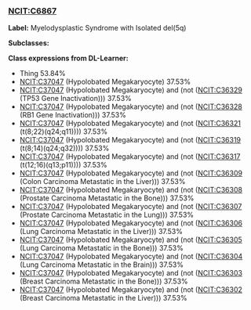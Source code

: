 
### [NCIT:C6867](http://purl.obolibrary.org/obo/NCIT_C6867)
**Label:** Myelodysplastic Syndrome with Isolated del(5q)

**Subclasses:** 

**Class expressions from DL-Learner:**

- Thing 53.84%
- [NCIT:C37047](http://purl.obolibrary.org/obo/NCIT_C37047) (Hypolobated Megakaryocyte) 37.53%
- [NCIT:C37047](http://purl.obolibrary.org/obo/NCIT_C37047) (Hypolobated Megakaryocyte) and (not ([NCIT:C36329](http://purl.obolibrary.org/obo/NCIT_C36329) (TP53 Gene Inactivation))) 37.53%
- [NCIT:C37047](http://purl.obolibrary.org/obo/NCIT_C37047) (Hypolobated Megakaryocyte) and (not ([NCIT:C36328](http://purl.obolibrary.org/obo/NCIT_C36328) (RB1 Gene Inactivation))) 37.53%
- [NCIT:C37047](http://purl.obolibrary.org/obo/NCIT_C37047) (Hypolobated Megakaryocyte) and (not ([NCIT:C36321](http://purl.obolibrary.org/obo/NCIT_C36321) (t(8;22)(q24;q11)))) 37.53%
- [NCIT:C37047](http://purl.obolibrary.org/obo/NCIT_C37047) (Hypolobated Megakaryocyte) and (not ([NCIT:C36319](http://purl.obolibrary.org/obo/NCIT_C36319) (t(8;14)(q24;q32)))) 37.53%
- [NCIT:C37047](http://purl.obolibrary.org/obo/NCIT_C37047) (Hypolobated Megakaryocyte) and (not ([NCIT:C36317](http://purl.obolibrary.org/obo/NCIT_C36317) (t(12;16)(q13;p11)))) 37.53%
- [NCIT:C37047](http://purl.obolibrary.org/obo/NCIT_C37047) (Hypolobated Megakaryocyte) and (not ([NCIT:C36309](http://purl.obolibrary.org/obo/NCIT_C36309) (Colon Carcinoma Metastatic in the Liver))) 37.53%
- [NCIT:C37047](http://purl.obolibrary.org/obo/NCIT_C37047) (Hypolobated Megakaryocyte) and (not ([NCIT:C36308](http://purl.obolibrary.org/obo/NCIT_C36308) (Prostate Carcinoma Metastatic in the Bone))) 37.53%
- [NCIT:C37047](http://purl.obolibrary.org/obo/NCIT_C37047) (Hypolobated Megakaryocyte) and (not ([NCIT:C36307](http://purl.obolibrary.org/obo/NCIT_C36307) (Prostate Carcinoma Metastatic in the Lung))) 37.53%
- [NCIT:C37047](http://purl.obolibrary.org/obo/NCIT_C37047) (Hypolobated Megakaryocyte) and (not ([NCIT:C36306](http://purl.obolibrary.org/obo/NCIT_C36306) (Lung Carcinoma Metastatic in the Liver))) 37.53%
- [NCIT:C37047](http://purl.obolibrary.org/obo/NCIT_C37047) (Hypolobated Megakaryocyte) and (not ([NCIT:C36305](http://purl.obolibrary.org/obo/NCIT_C36305) (Lung Carcinoma Metastatic in the Bone))) 37.53%
- [NCIT:C37047](http://purl.obolibrary.org/obo/NCIT_C37047) (Hypolobated Megakaryocyte) and (not ([NCIT:C36304](http://purl.obolibrary.org/obo/NCIT_C36304) (Lung Carcinoma Metastatic in the Brain))) 37.53%
- [NCIT:C37047](http://purl.obolibrary.org/obo/NCIT_C37047) (Hypolobated Megakaryocyte) and (not ([NCIT:C36303](http://purl.obolibrary.org/obo/NCIT_C36303) (Breast Carcinoma Metastatic in the Bone))) 37.53%
- [NCIT:C37047](http://purl.obolibrary.org/obo/NCIT_C37047) (Hypolobated Megakaryocyte) and (not ([NCIT:C36302](http://purl.obolibrary.org/obo/NCIT_C36302) (Breast Carcinoma Metastatic in the Liver))) 37.53%



